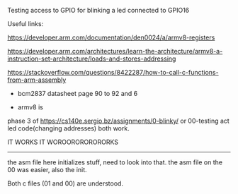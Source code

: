 Testing access to GPIO for blinking a led connected to GPIO16

Useful links:

https://developer.arm.com/documentation/den0024/a/armv8-registers

https://developer.arm.com/architectures/learn-the-architecture/armv8-a-instruction-set-architecture/loads-and-stores-addressing

https://stackoverflow.com/questions/8422287/how-to-call-c-functions-from-arm-assembly

+ bcm2837 datasheet page 90 to 92 and 6

+ armv8 is

phase 3 of https://cs140e.sergio.bz/assignments/0-blinky/ or 00-testing act led code(changing addresses) both work.

IT WORKS IT WOROORORORORORKS

----

the asm file here initializes stuff, need to look into that.
the asm file on the 00 was easier, also the init.

Both c files (01 and 00) are understood.
